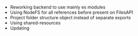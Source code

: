 - Reworking backend to use mainly es modules
- Using NodeFS for all references before present on FilesAPI
- Project folder structure object instead of separate exports
- Using shared-resources
- Updating 
